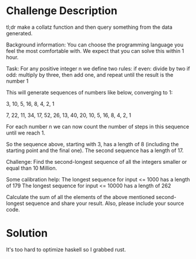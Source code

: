 # Challenge Description

tl;dr make a collatz function and then query something from the data generated.

Background information:
You can choose the programming language you feel the most comfortable with.
We expect that you can solve this within 1 hour.

Task:
For any positive integer n we define two rules:
if even: divide by two
if odd: multiply by three, then add one, and repeat until the result is the number 1

This will generate sequences of numbers like below, converging to 1:

3, 10, 5, 16, 8, 4, 2, 1

7, 22, 11, 34, 17, 52, 26, 13, 40, 20, 10, 5, 16, 8, 4, 2, 1

For each number n we can now count the number of steps in this sequence until we reach 1.

So the sequence above, starting with 3, has a length of 8 (including the starting point and the final one).
The second sequence has a length of 17.

Challenge:
Find the second-longest sequence of all the integers smaller or equal than 10 Million.

Some calibration help:
The longest sequence for input <= 1000 has a length of 179
The longest sequence for input <= 10000 has a length of 262
 
Calculate the sum of all the elements of the above mentioned second-longest sequence and share your result. Also, please include your source code.

 

# Solution

It's too hard to optimize haskell so I grabbed rust.

 
